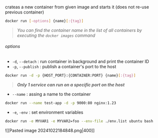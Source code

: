 crateas a new container from given image and starts it (does not re-use previous container)

```bash
docker run [-options] {name}[:{tag}]
```

>*You can find the container name in the list of all containers by executing the `docker images` command*
###### options

- `-d`, `--detach` : run container in background and print the container ID
- `-p`, `--publish` : publish a container's port to the host
  
```bash
docker run -d -p {HOST_PORT}:{CONTAINER:PORT} {name}[:{tag}]  
```

>***Only 1 service can run on a specific port on the host***

- `--name` : assing a name to the container

```bash
docker run --name test-app -d -p 9000:80 nginx:1.23
```

- `-e`, `-env` : set environment variables

```bash
docker run -e MYVAR1 -e MYVAR2=foo --env-file ./env.list ubuntu bash
```

![[Pasted image 20241022184848.png|400]]


